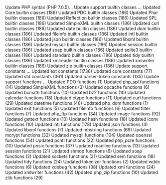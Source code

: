 Update PHP syntax (PHP 7.0.5)...
Update support builtin classes ...
  Updated Core builtin classes (186)
  Updated PDO builtin classes (186)
  Updated Phar builtin classes (186)
  Updated Reflection builtin classes (186)
  Updated SPL builtin classes (186)
  Updated SimpleXML builtin classes (186)
  Updated curl builtin classes (186)
  Updated date builtin classes (186)
  Updated dom builtin classes (186)
  Updated fileinfo builtin classes (186)
  Updated intl builtin classes (186)
  Updated json builtin classes (186)
  Updated libxml builtin classes (186)
  Updated mysqli builtin classes (186)
  Updated session builtin classes (186)
  Updated soap builtin classes (186)
  Updated sqlite3 builtin classes (186)
  Updated standard builtin classes (186)
  Updated tidy builtin classes (186)
  Updated xmlreader builtin classes (186)
  Updated xmlwriter builtin classes (186)
  Updated zip builtin classes (186)
Update support constants ...
  Updated ext constants (1736)
  Updated core constants (77)
  Updated std constants (361)
  Updated parser-token constants (135)
Update support functions ...
  Updated PDO functions (1)
  Updated php_spl functions (14)
  Updated SimpleXML functions (3)
  Updated opcache functions (6)
  Updated bcmath functions (10)
  Updated bz2 functions (10)
  Updated calendar functions (18)
  Updated ctype functions (11)
  Updated curl functions (29)
  Updated datetime functions (48)
  Updated php_dom functions (1)
  Updated exif functions (5)
  Updated fileinfo functions (6)
  Updated filter functions (7)
  Updated php_ftp functions (34)
  Updated image functions (92)
  Updated gettext functions (10)
  Updated hash functions (18)
  Updated iconv functions (10)
  Updated intl functions (178)
  Updated json functions (4)
  Updated libxml functions (7)
  Updated mbstring functions (69)
  Updated mcrypt functions (32)
  Updated mysqli functions (104)
  Updated openssl functions (54)
  Updated pcntl functions (22)
  Updated php_pcre functions (10)
  Updated posix functions (37)
  Updated readline functions (13)
  Updated session functions (21)
  Updated shmop functions (6)
  Updated soap functions (2)
  Updated sockets functions (31)
  Updated sem functions (18)
  Updated tidy functions (24)
  Updated tokenizer functions (2)
  Updated wddx functions (6)
  Updated xdebug functions (38)
  Updated xml functions (24)
  Updated xmlwriter functions (42)
  Updated php_zip functions (10)
  Updated zlib functions (29)
